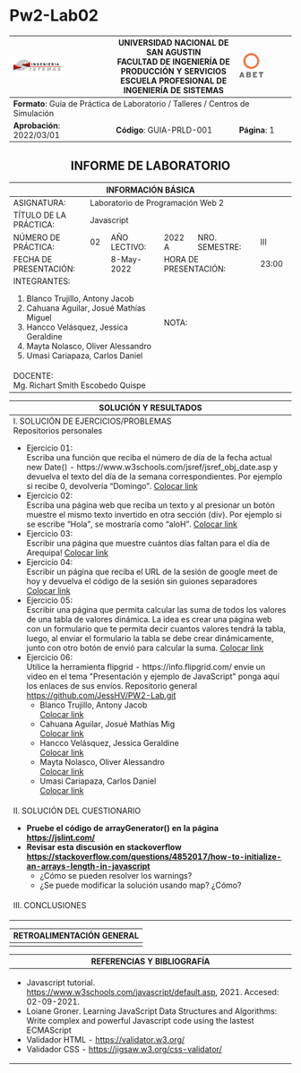 # Pw2-Lab02
<table>
    <theader>
        <tr>
            <td><img src="https://github.com/rescobedoq/pw2/blob/main/epis.png?raw=true" alt="EPIS" style="width:50%; height:auto"/></td>
            <th>
                <span style="font-weight:bold;">UNIVERSIDAD NACIONAL DE SAN AGUSTIN</span><br />
                <span style="font-weight:bold;">FACULTAD DE INGENIERÍA DE PRODUCCIÓN Y SERVICIOS</span><br />
                <span style="font-weight:bold;">ESCUELA PROFESIONAL DE INGENIERÍA DE SISTEMAS</span>
            </th>
            <td><img src="https://github.com/rescobedoq/pw2/blob/main/abet.png?raw=true" alt="ABET" style="width:50%; height:auto"/></td>
        </tr>
    </theader>
    <tbody>
        <tr><td colspan="3"><span style="font-weight:bold;">Formato</span>: Guía de Práctica de Laboratorio / Talleres / Centros de Simulación</td></tr>
        <tr><td><span style="font-weight:bold;">Aprobación</span>:  2022/03/01</td><td><span style="font-weight:bold;">Código</span>: GUIA-PRLD-001</td><td><span style="font-weight:bold;">Página</span>: 1</td></tr>
    </tbody>
</table>
</div>
<div align="center">
    <span style="font-weight:bold;"><h2>INFORME DE LABORATORIO</h2></span>
</div>


<table>
<theader>
    <tr><th colspan="6" style="width:50%; height:auto; text-align:center">INFORMACIÓN BÁSICA</th></tr>
</theader>
<tbody>
    <tr>
        <td>ASIGNATURA:</td><td colspan="5">Laboratorio de Programación Web 2</td>
    </tr>
    <tr>
        <td>TÍTULO DE LA PRÁCTICA:</td><td colspan="5">Javascript</td>
    </tr>
    <tr>
        <td>NÚMERO DE PRÁCTICA:</td><td>02</td><td>AÑO LECTIVO:</td><td>2022 A</td><td>NRO. SEMESTRE:</td><td>III</td>
    </tr>
    <tr>
        <td colspan="2">FECHA DE PRESENTACIÓN:</td><td>8-May-2022</td><td colspan="2">HORA DE PRESENTACIÓN:</td><td>23:00</td>
    </tr>
    <tr>
        <td colspan="3">INTEGRANTES:
        <ol>
        <li>Blanco Trujillo, Antony Jacob</li>
        <li>Cahuana Aguilar, Josué Mathías Miguel</li>
        <li>Hancco Velásquez, Jessica Geraldine</li>
        <li>Mayta Nolasco, Oliver Alessandro</li>
        <li>Umasi Cariapaza, Carlos Daniel</li>
        </ol>
        </td>
        <td colspan="2"> NOTA:</td>
        <td>     </td>
    </tr>
    <tr>
        <td colspan="6">DOCENTE:<br>
        Mg. Richart Smith Escobedo Quispe
        </td>
    </tr>
</tdbody>
</table>

<table>
    <theader>
        <tr>
            <th style="text-align:center">SOLUCIÓN Y RESULTADOS</th>
        </tr>
    </theader>
    <tbody>
        <tr>
            <td>
            I. SOLUCIÓN DE EJERCICIOS/PROBLEMAS<br>
            Repositorios personales<br>
            <ul>
                <li>
                    Ejercicio 01:<br>
                    Escriba una función que reciba el número de día de la fecha actual new Date() - https://www.w3schools.com/jsref/jsref_obj_date.asp y devuelva el texto del día de la semana correspondientes. Por ejemplo si recibe 0, devolvería “Domingo”.
                    <a href="#">Colocar link</a>
                </li>
                <li>
                    Ejercicio 02:<br>
                    Escriba una página web que reciba un texto y al presionar un botón muestre el mismo texto invertido en otra sección (div). Por ejemplo si se escribe “Hola”, se mostraría como “aloH”.
                    <a href="#">Colocar link</a>
                </li>
                <li>
                    Ejercicio 03:<br>
                    Escribir una página que muestre cuántos días faltan para el día de Arequipa!
                    <a href="#">Colocar link</a>
                </li>
                <li>
                    Ejercicio 04:<br>
                    Escribir un página que reciba el URL de la sesión de google meet de hoy y devuelva el código de la sesión sin guiones separadores
                    <a href="#">Colocar link</a>
                </li>
                <li>
                    Ejercicio 05:<br>
                    Escribir una página que permita calcular las suma de todos los valores de una tabla de valores dinámica. La idea es crear una página web con un formulario que te permita decir cuantos valores tendrá la tabla, luego, al enviar el formulario la tabla se debe crear dinámicamente, junto con otro botón de envió para calcular la suma.
                    <a href="#">Colocar link</a>
                </li>
                <li>
                    Ejercicio 06:<br>
                    Utilice la herramienta flipgrid - https://info.flipgrid.com/ envie un video en el tema "Presentación y ejemplo de JavaScript" ponga aquí los enlaces de sus envíos.
                    Repositorio general<br>
                    <a href="https://github.com/JessHV/PW2-Lab.git">https://github.com/JessHV/PW2-Lab.git</a>
                    <ul>
                        <li>
                            Blanco Trujillo, Antony Jacob<br>
                            <a href="#">Colocar link</a>
                        </li>
                        <li>
                            Cahuana Aguilar, Josué Mathías Mig<br>
                            <a href="#">Colocar link</a>
                        </li>
                        <li>
                            Hancco Velásquez, Jessica Geraldine<br>
                            <a href="#">Colocar link</a>
                        </li>
                        <li>
                            Mayta Nolasco, Oliver Alessandro<br>
                            <a href="#">Colocar link</a>
                        </li>
                        <li>
                            Umasi Cariapaza, Carlos Daniel<br>
                            <a href="#">Colocar link</a>
                        </li>
                    </ul>
                </li>
            </ul>
            </td>
        </tr>
        <tr>
            <td>
            II. SOLUCIÓN DEL CUESTIONARIO<br>
                <ul>
                    <li>
                        <b>Pruebe el código de arrayGenerator() en la página <a href="https://jslint.com/">https://jslint.com/</a></b>
                    </li>
                    <li>
                        <b>Revisar esta discusión en stackoverflow<br>
                        <a href="https://stackoverflow.com/questions/4852017/how-to-initialize-an-arrays-length-in-javascript">https://stackoverflow.com/questions/4852017/how-to-initialize-an-arrays-length-in-javascript</a></b>
                        <ul>
                            <li>¿Cómo se pueden resolver los warnings?</li>
                            <li>¿Se puede modificar la solución usando map? ¿Cómo?</li>
                        </ul>
                    </li>
                </ul>
            </td>
        </tr>
        <tr>
            <td>
            III. CONCLUSIONES<br>
                <ul>
                </ul>
            </td>
        </tr>
    </tbody>
</table>

<table>
    <theader>
        <tr>
            <th style="text-align:center">RETROALIMENTACIÓN GENERAL</th>
        </tr>
    </theader>
    <tbody>
        <tr>
            <td>
            </td>
        </tr>
    </tbody>
</table>

<table>
    <theader>
        <tr>
            <th style="text-align:center">REFERENCIAS Y BIBLIOGRAFÍA</th>
        </tr>
    </theader>
    <tbody>
        <tr>
            <td>
                <ul>
                    <li>Javascript tutorial. <a href="https://www.w3schools.com/javascript/default.asp">https://www.w3schools.com/javascript/default.asp</a>, 2021. Accesed: 02-09-2021.</li>
                    <li>Loiane Groner. Learning JavaScript Data Structures and Algorithms: Write complex and powerful Javascript code using the lastest ECMAScript</li>
                    <li>Validador HTML - <a href="https://validator.w3.org/">https://validator.w3.org/</a></li>
                    <li>Validador CSS - <a href="https://jigsaw.w3.org/css-validator/">https://jigsaw.w3.org/css-validator/</a></li>
                </ul>
            </td>
        </tr>
    </tbody>
</table>
